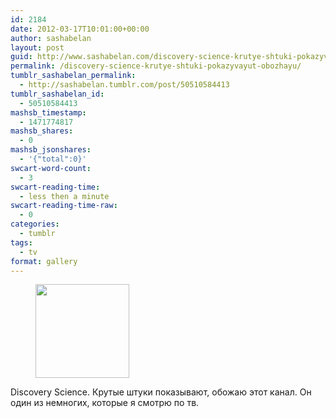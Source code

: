 ```yaml
---
id: 2184
date: 2012-03-17T10:01:00+00:00
author: sashabelan
layout: post
guid: http://www.sashabelan.com/discovery-science-krutye-shtuki-pokazyvayut-obozhayu/
permalink: /discovery-science-krutye-shtuki-pokazyvayut-obozhayu/
tumblr_sashabelan_permalink:
  - http://sashabelan.tumblr.com/post/50510584413
tumblr_sashabelan_id:
  - 50510584413
mashsb_timestamp:
  - 1471774817
mashsb_shares:
  - 0
mashsb_jsonshares:
  - '{"total":0}'
swcart-word-count:
  - 3
swcart-reading-time:
  - less then a minute
swcart-reading-time-raw:
  - 0
categories:
  - tumblr
tags:
  - tv
format: gallery
---
```

<div id='gallery-160' class='gallery galleryid-2184 gallery-columns-3 gallery-size-thumbnail'>
  <figure class='gallery-item'> 
  
  <div class='gallery-icon landscape'>
    <a href='http://www.sashabelan.ru/discovery-science-krutye-shtuki-pokazyvayut-obozhayu/attachment/2185/'><img width="150" height="150" src="http://www.sashabelan.ru/wp-content/uploads/2012/03/tumblr_mmusgeXjdF1qarj97o1_1280-150x150.jpg" class="attachment-thumbnail size-thumbnail" alt="" /></a>
  </div></figure>
</div>

<span>Discovery Science. Крутые штуки показывают, обожаю этот канал. </span><span>Он один из немногих, которые я смотрю по тв.</span>